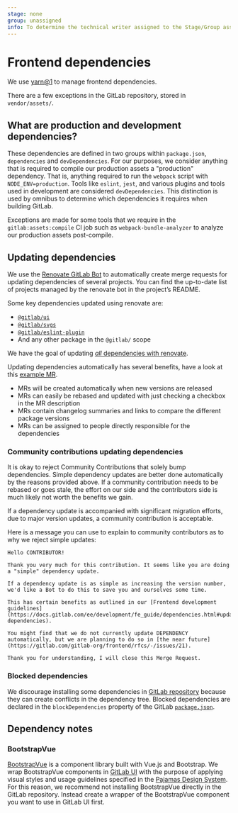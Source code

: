 ```yaml
---
stage: none
group: unassigned
info: To determine the technical writer assigned to the Stage/Group associated with this page, see https://about.gitlab.com/handbook/engineering/ux/technical-writing/#assignments
---
```


# Frontend dependencies

We use [yarn@1](https://classic.yarnpkg.com/lang/en/) to manage frontend dependencies.

There are a few exceptions in the GitLab repository, stored in `vendor/assets/`.

## What are production and development dependencies?

These dependencies are defined in two groups within `package.json`, `dependencies` and `devDependencies`.
For our purposes, we consider anything that is required to compile our production assets a "production" dependency.
That is, anything required to run the `webpack` script with `NODE_ENV=production`.
Tools like `eslint`, `jest`, and various plugins and tools used in development are considered `devDependencies`.
This distinction is used by omnibus to determine which dependencies it requires when building GitLab.

Exceptions are made for some tools that we require in the
`gitlab:assets:compile` CI job such as `webpack-bundle-analyzer` to analyze our
production assets post-compile. 

## Updating dependencies

We use the [Renovate GitLab Bot](https://gitlab.com/gitlab-org/frontend/renovate-gitlab-bot) to
automatically create merge requests for updating dependencies of several projects.
You can find the up-to-date list of projects managed by the renovate bot in the project’s README.

Some key dependencies updated using renovate are:

- [`@gitlab/ui`](https://gitlab.com/gitlab-org/gitlab-ui)
- [`@gitlab/svgs`](https://gitlab.com/gitlab-org/gitlab-svgs)
- [`@gitlab/eslint-plugin`](https://gitlab.com/gitlab-org/frontend/eslint-plugin)
- And any other package in the `@gitlab/` scope

We have the goal of updating [_all_ dependencies with renovate](https://gitlab.com/gitlab-org/frontend/rfcs/-/issues/21).

Updating dependencies automatically has several benefits, have a look at this [example MR](https://gitlab.com/gitlab-org/gitlab/-/merge_requests/53613).

- MRs will be created automatically when new versions are released
- MRs can easily be rebased and updated with just checking a checkbox in the MR description
- MRs contain changelog summaries and links to compare the different package versions
- MRs can be assigned to people directly responsible for the dependencies

### Community contributions updating dependencies

It is okay to reject Community Contributions that solely bump dependencies.
Simple dependency updates are better done automatically by the reasons provided above.
If a community contribution needs to be rebased or goes stale, the effort on our side and the contributors
side is much likely not worth the benefits we gain.

If a dependency update is accompanied with significant migration efforts, due to major version updates,
a community contribution is acceptable.

Here is a message you can use to explain to community contributors as to why we reject simple updates:

<!-- vale gitlab.RelativeLinks = NO -->

```
Hello CONTRIBUTOR!

Thank you very much for this contribution. It seems like you are doing a "simple" dependency update.

If a dependency update is as simple as increasing the version number, we'd like a Bot to do this to save you and ourselves some time.

This has certain benefits as outlined in our [Frontend development guidelines](https://docs.gitlab.com/ee/development/fe_guide/dependencies.html#updating-dependencies).

You might find that we do not currently update DEPENDENCY automatically, but we are planning to do so in [the near future](https://gitlab.com/gitlab-org/frontend/rfcs/-/issues/21).

Thank you for understanding, I will close this Merge Request.  
```

<!-- vale gitlab.RelativeLinks = YES -->

### Blocked dependencies

We discourage installing some dependencies in [GitLab repository](https://gitlab.com/gitlab-org/gitlab) because they can create conflicts in the dependency tree.
Blocked dependencies are declared in the `blockDependencies` property of the GitLab [`package.json`](https://gitlab.com/gitlab-org/gitlab/-/blob/master/package.json).

## Dependency notes

### BootstrapVue

[BootstrapVue](https://bootstrap-vue.org/) is a component library built with Vue.js and Bootstrap.
We wrap BootstrapVue components in [GitLab UI](https://gitlab.com/gitlab-org/gitlab-ui/) with the
purpose of applying visual styles and usage guidelines specified in the
[Pajamas Design System](https://design.gitlab.com/). For this reason, we recommend not installing
BootstrapVue directly in the GitLab repository. Instead create a wrapper of the BootstrapVue
component you want to use in GitLab UI first.

